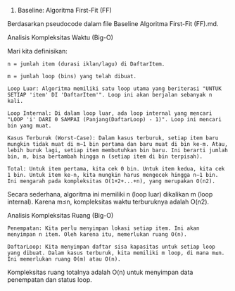 1. Baseline: Algoritma First-Fit (FF)

Berdasarkan pseudocode dalam file Baseline Algoritma First-Fit (FF).md.

Analisis Kompleksitas Waktu (Big-O)

Mari kita definisikan:

    n = jumlah item (durasi iklan/lagu) di DaftarItem.

    m = jumlah loop (bins) yang telah dibuat.

    Loop Luar: Algoritma memiliki satu loop utama yang beriterasi "UNTUK SETIAP 'item' DI 'DaftarItem'". Loop ini akan berjalan sebanyak n kali.

    Loop Internal: Di dalam loop luar, ada loop internal yang mencari "LOOP 'i' DARI 0 SAMPAI (Panjang(DaftarLoop) - 1)". Loop ini mencari bin yang muat.

    Kasus Terburuk (Worst-Case): Dalam kasus terburuk, setiap item baru mungkin tidak muat di m−1 bin pertama dan baru muat di bin ke-m. Atau, lebih buruk lagi, setiap item membutuhkan bin baru. Ini berarti jumlah bin, m, bisa bertambah hingga n (setiap item di bin terpisah).

    Total: Untuk item pertama, kita cek 0 bin. Untuk item kedua, kita cek 1 bin. Untuk item ke-n, kita mungkin harus mengecek hingga n−1 bin. Ini mengarah pada kompleksitas O(1+2+...+n), yang merupakan O(n2).

Secara sederhana, algoritma ini memiliki n (loop luar) dikalikan m (loop internal). Karena m≤n, kompleksitas waktu terburuknya adalah O(n2).

Analisis Kompleksitas Ruang (Big-O)

    Penempatan: Kita perlu menyimpan lokasi setiap item. Ini akan menyimpan n item. Oleh karena itu, memerlukan ruang O(n).

    DaftarLoop: Kita menyimpan daftar sisa kapasitas untuk setiap loop yang dibuat. Dalam kasus terburuk, kita memiliki m loop, di mana m≤n. Ini memerlukan ruang O(m) atau O(n).

Kompleksitas ruang totalnya adalah O(n) untuk menyimpan data penempatan dan status loop.